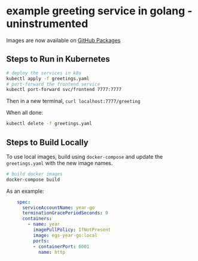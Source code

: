 # example greeting service in golang - uninstrumented

Images are now available on [GitHub Packages](https://github.com/orgs/honeycombio/packages?repo_name=example-greeting-service)

## Steps to Run in Kubernetes

```sh
# deploy the services in k8s
kubectl apply -f greetings.yaml
# port-forward the frontend service
kubectl port-forward svc/frontend 7777:7777
```

Then in a new terminal, `curl localhost:7777/greeting`

When all done:

```sh
kubectl delete -f greetings.yaml
```

## Steps to Build Locally

To use local images, build using `docker-compose` and update the `greetings.yaml` with the new image names.

```sh
# build docker images
docker-compose build
```

As an example:

```yaml
    spec:
      serviceAccountName: year-go
      terminationGracePeriodSeconds: 0
      containers:
        - name: year
          imagePullPolicy: IfNotPresent
          image: egs-year-go:local
          ports:
          - containerPort: 6001
            name: http
```
